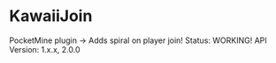 # KawaiiJoin
PocketMine plugin -> Adds spiral on player join!
Status: WORKING!
API Version: 1.x.x, 2.0.0
